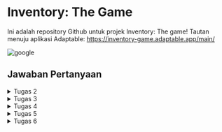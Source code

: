 # Inventory: The Game
Ini adalah repository Github untuk projek Inventory: The game!
Tautan menuju aplikasi Adaptable: https://inventory-game.adaptable.app/main/

![google](https://qph.cf2.quoracdn.net/main-qimg-305c4af61154add4ecd0cb9dd99b0f18)


## Jawaban Pertanyaan
<details>
<summary> Tugas 2 </summary>

### 1. Jelaskan bagaimana cara kamu mengimplementasikan checklist di atas secara step-by-step (bukan hanya sekadar mengikuti tutorial).
- [X] Membuat sebuah proyek Django baru.
  1. Membuat direktori bernama `inventory_game`
  2. Membuat virtual environment dengan menjalankan perintah berikut di powershell
        ```
        python -m venv env
        env\Scripts\activate.bat
        ```
  3. Menyimpan nama-nama semua libary yang diperlukan dengan membuat berkas `requirements.txt`
        ```
        django
        gunicorn
        whitenoise
        psycopg2-binary
        requests
        urllib3
        ```
  4. Install semua library tersebut dengan menjalankan perintah berikut.
        ```
        pip install -r requirements.txt
        ```
  5. Membuat projek Django dengan menjalankan
        ```
        django-admin startproject inventory_game .
        ```
  6. Tambahkan * pada ALLOWED_HOSTS di `settings.py` untuk keperluan deployment
        ```python
        ALLOWED_HOSTS = ["*"]
        ```

- [X] Membuat aplikasi dengan nama `main` pada proyek tersebut.
  1. Jalankan perintah berikut di powershell
        ```
        python manage.py startapp main
        ```
  
- [X] Melakukan routing pada proyek agar dapat menjalankan aplikasi main.
  1. Mendaftarkan aplikasi tersebut ke dalam proyek dengan menambahkan `'main'` di `INSTALLED_APPS`
        ```python
        INSTALLED_APPS = [
            ...,
            'main'
        ]
        ```

- [X] Membuat model pada aplikasi `main` dengan nama `Item` dan memiliki atribut wajib sebagai berikut.
  * `name` sebagai nama item dengan tipe `CharField`.
  * `amount` sebagai jumlah item dengan tipe `IntegerField`.
  * `description` sebagai deskripsi item dengan tipe `TextField`.
  1. Mengisi `models.py` dengan kode berikut
        ```python
        from django.db import models

        class Item(models.Model):
            name = models.CharField(max_length=255)
            amount = models.IntegerField()
            description = models.TextField()
        ```
  2. Setiap kali melakukan perubahan model, harus melakukan migrasi dengan menjalankan perintah berikut
        ```
        python manage.py makemigrations
        python manage.py migrate
        ```
  3. Register model yang telah dibuat ke Django Admin dengan mengubah isi `admin.py` yang berada di direktori aplikasi `main` menjadi berikut.
        ```py
        from django.contrib import admin
        from .models import Item

        admin.site.register(Item)
        ```

- [X] Membuat sebuah fungsi pada `views.py` untuk dikembalikan ke dalam sebuah template HTML yang menampilkan nama aplikasi serta nama dan kelas kamu.
  1. Mengubah isi `views.py` yang ada di direktori aplikasi main menjadi berikut
        ```python
        from django.shortcuts import render
        from main.models import Item

        def show_main(request):
            items = Item.objects.all()
            
            context = {
                'nama_aplikasi': 'Inventory: The Game',
                'nama': 'Fredo Melvern Tanzil',
                'kelas': 'PBP D',
                'items': items
            }

            return render(request, "main.html", context)
            ```

- [X] Membuat sebuah routing pada `urls.py` aplikasi main untuk memetakan fungsi yang telah dibuat pada `views.py`.
  1. Membuat berkas `urls.py` di dalam direktori aplikasi `main` dengan isi berikut
        ```python
        from django.urls import path
        from main.views import show_main

        app_name = 'main'

        urlpatterns = [
            path('', show_main, name='show_main'),
        ]
        ```

  2. Mengisi berkas `urls.py` di dalam direktori `inventory_game` dengan kode sebagai berikut.
        ```python
        from django.contrib import admin
        from django.urls import path, include

        urlpatterns = [
            path('admin/', admin.site.urls),
            path('main/', include('main.urls')),
        ]
        ```

- [X] Melakukan deployment ke Adaptable terhadap aplikasi yang sudah dibuat sehingga nantinya dapat diakses oleh teman-temanmu melalui Internet.
  1. Lakukan `add`, `commit`, dan `push` dari direktori repositori lokal.
  2. Log in ke Adaptable.io dan pilih `New App` kemudian `Connect an Existing Repository`
  3. Hubungkan Adaptable.io dengan GitHub dan pilih All Repositories pada proses instalasi.
  4. Pilih respository proyek `inventory_game` dan branch yang ingin dideploy
  5. Pilih `Python App Template`, `PostgreSQL`
  6. Pilih versi Python yang sesuai (pada tugas ini menggunakan 3.11). Pada Start Command, masukkan perintah `python manage.py migrate && gunicorn inventory_game.wsgi`.
  7. Isi nama aplikasi dan centang bagian `HTTP Listener on PORT` dan tekan `Deploy App`.




### 2. Buatlah bagan yang berisi request client ke web aplikasi berbasis Django beserta responnya dan jelaskan pada bagan tersebut kaitan antara urls.py, views.py, models.py, dan berkas html.

![Bagan](/PNG/bagan.png)
* Client mengakses browser melalui perangkat elektroniknya kemudian mengetik URL website yang ingin diakses dalam bentuk http://. Browser lalu mengirimkan request HTTP ke Web Server melalui World Wide Web. Setiap request dari client akan diproses pertama kali oleh `urls.py` kemudian request tersebut akan di-forward ke `views.py` yang sesuai. Setelah itu `models.py` akan melakukan transaksi data dari database sesuai permintaan kemudian mengembalikan respon data ke `views.py`. Lalu `views.py` akan mengembalikan response template HTML yang sesuai kepada client.


### 3. Jelaskan mengapa kita menggunakan virtual environment? Apakah kita tetap dapat membuat aplikasi web berbasis Django tanpa menggunakan virtual environment?


* Virtual Environment adalah sebuah ruang lingkup virtual yang terisolasi dari dependencies utama.

  Karena project Django yang kita buat mempunyai kebutuhan / dependencies yang berbeda-beda antara satu projek dengan lainnya dan kita ingin projek-projek tersebut berjalan pada satu sistem operasi yang sama, maka dibutuhkanlah sebuah virtual environment untuk menjalankannya secara terpisah, dimana tidak perlu merubah konfigurasi pada sistem operasi yang kita pakai.

  Kita bisa saja membuat aplikasi web Django tanpa menggunakan virtual environment sama sekali. Namun akibatnya kita hanya akan dapat menargetkan satu versi Django di satu komputer. Sehingga akan timbul masalah jika kita ingin membuat web baru menggunakan versi Django terbaru sambil tetap mempertahankan situs web lama.

### 4. Jelaskan apakah itu MVC, MVT, MVVM dan perbedaan dari ketiganya.

* MVT (Model View Template) adalah konsep arsitektur yang digunakan dalam pengembangan web untuk memisahkan komponen-komponen utama dari sebuah aplikasi. Konsep ini memungkinkan pengembang web untuk mengorganisasi dan mengelola kode dengan lebih terstruktur.

* MCV (Model View Controller) adalah model yang biasa digunakan oleh pengembang software. UI (view) dan mekanisme akses data (model) berhubungan dengan erat. View tidak memiliki akses terhadap Controller.

* MVVM (Model View ViewModel) adalah gabungan dari MVC dan MVP (Model View Presenter) dimana memisahkan dengan jelas pengembangan UI dari logika bisnis dan perilaku dalam aplikasi. View memiliki akses terhadap ViewModel.


**Referensi:**
- [MVC vs MVP vs MVVM](https://agus-hermanto.com/blog/detail/mvc-vs-mvp-vs-mvvm-apa-perbedaannya-mana-yang-terbaik-diantara-ketiganya-a)
- [Difference Between MVC, MVP and MVVM Architecture Pattern in Android](https://www.geeksforgeeks.org/difference-between-mvc-mvp-and-mvvm-architecture-pattern-in-android/)

</details>

<details>
  <summary>Tugas 3</summary>

### 1. Apa perbedaan antara form POST dan form GET dalam Django?

Form POST dan form GET adalah dua metode yang digunakan dalam Django untuk mengirim data dari formulir ke server. Perbedaanya antara lain:

POST | GET
--- | ---
Mengirimkan data/nilai tanpa menampilkan nilai variabel pada URL  | menampilkan data/nilai pada URL sehingga user dapat dengan mudah memasukkan nilai variabel baru.
Lebih aman karena data tidak terlihat dalam URL       | Kurang aman karena data terlihat dalam URL
Tidak dibatasi panjang string       | Dibatasi panjang string sampai 2047 karakter
Biasanya untuk input data melalui form    | Biasanya untuk input data melalui link
Biasanya untuk mengirim data-data penting/sensitif seperti password     | Biasanya untuk mengirim data-data tidak penting/sensitif

### 2. Apa perbedaan utama antara XML, JSON, dan HTML dalam konteks pengiriman data?

- **XML (eXtensible Markup Language)** adalah format pertukaran data dengan struktur pohon yang menyajikan lapisan informasi yang dapat Anda ikuti dan baca. Pohon ini dimulai dengan elemen akar/induk sebelum memberikan informasi tentang elemen anak. XML memiliki struktur yang mirip dengan HTML yaitu menggunakan tag dan atribut untuk mengatur dan menggambarkan struktur data. XML juga menggunakan tanda akhiran, yang membuatnya menjadi lebih panjang daripada JSON.

- **JSON (JavaScript Object Notation)** adalah format pertukaran data yang menggunakan pasangan key (berupa string) dan value, sehingga membuatnya lebih padat dan lebih mudah dibaca oleh manusia. 

- **HTML (Hypertext Markup Language)** adalah bahasa markup yang digunakan untuk membangun struktur dan tampilan halaman web tapi tidak secara khusus dirancang untuk pengiriman data. Meskipun demikian HTML bisa digunakan untuk mengirim data dalam bentuk formulir atau melalui parameter URL.


### 3. Mengapa JSON sering digunakan dalam pertukaran data antara aplikasi web modern?
- JSON bersifat independen dari setiap bahasa pemrograman dan merupakan output API umum dalam berbagai aplikasi.
- JSON menggunakan *syntax* yang mirip dengan bahasa pemrograman JavaScript, sehingga mudah dibaca dan ditulis baik oleh manusia maupun mesin.
- JSON merupakan opsi yang cenderung lebih baru, lebih fleksibel, dan lebih populer.
- JSON dapat merepresentasikan data yang sama dalam ukuran file yang lebih kecil untuk transfer data yang lebih cepat.
- Penguraian JSON ebih aman daripada XML

  

### 4. Jelaskan bagaimana cara kamu mengimplementasikan checklist di atas secara step-by-step (bukan hanya sekadar mengikuti tutorial).
- [X] Membuat input form untuk menambahkan objek model pada app sebelumnya.
  1. Membuat `forms.py` pada direktori main untuk membuat struktur form
     ```py
     from django.forms import ModelForm
     from main.models import Item

     class ItemForm(ModelForm):
         class Meta:
             model = Item
             fields = ["name", "amount", "description"]
     ```
      
  2. Menambah fungsi `create_item` pada `views.py` dan import library yang diperlukan
      ```py
      from django.shortcuts import render
      from main.models import Item
      from django.http import HttpResponseRedirect, HttpResponse
      from django.core import serializers
      from main.forms import ItemForm
      from django.urls import reverse

      ...
      
      def create_item(request):
            form = ItemForm(request.POST or None)

            if form.is_valid() and request.method == "POST":
                  form.save()
                  return HttpResponseRedirect(reverse('main:show_main'))

            context = {'form': form}
            return render(request, "create_item.html", context)
      ```

  3. Pada `urls.py`, import fungsi `create_item` kemudian tambahkan pada `urlpatterns`
      ```py
      ...
      path('create-item', create_item, name='create_item'),
      ...
      ```

  4. Buat `create_item.html` pada `main/templates` yang berisi:
      ```html
      {% extends 'base.html' %} 

      {% block content %}
      <h1>Add New Item</h1>

      <form method="POST">
            {% csrf_token %}
            <table>
                  {{ form.as_table }}
                  <tr>
                        <td></td>
                        <td>
                        <input type="submit" value="Add Item"/>
                        </td>
                  </tr>
            </table>
      </form>

      {% endblock %}
      ```

- [X] Tambahkan 5 fungsi views untuk melihat objek yang sudah ditambahkan dalam format HTML, XML, JSON, XML by ID, dan JSON by ID.
  1. Untuk dilihat dalam format tabel HTML, ambil seluruh item dari database dengan `Item.objects.all()` kemudian masukkan sebagai value pada `context` di `views.py`
       ```py
       def show_main(request):
            items = Item.objects.all()
            
            context = {
                  'nama_aplikasi': 'Inventory: The Game',
                  'nama': 'Fredo Melvern Tanzil',
                  'kelas': 'PBP D',
                  'items': items
            }
            return render(request, "main.html", context)
       ```

     Kemudian tambahkan kode berikut pada `main.html`:
       ```html
       ...
       <table>
             <tr>
                   <th>Name</th>
                   <th>Amount</th>
                   <th>Description</th>
                   <th>Date Added</th>
             </tr>
 
             {% for item in items %}
                   <tr>
                         <td>{{item.name}}</td>
                         <td>{{item.amount}}</td>
                         <td>{{item.description}}</td>
                         <td>{{item.date_added}}</td>
                   </tr>
             {% endfor %}
       </table>
 
       <br />
 
       <a href="{% url 'main:create_item' %}">
       <button>
             Add New Item
       </button>
       </a>
 
       {% endblock content %}
       ```

  2. Untuk melihat dalam bentuk XML, buat fungsi `show_xml` pada `main.py`
       ```py
       def show_xml(request):
            data = Item.objects.all()
            return HttpResponse(serializers.serialize("xml", data), content_type="application/xml")
       ```

  3. Untuk melihat dalam bentuk JSON, buat fungsi `show_json` pada `main.py`
       ```py
       def show_json(request):
            data = Item.objects.all()
            return HttpResponse(serializers.serialize("json", data), content_type="application/json")

       ```
  4. Untuk melihat dalam bentuk XML by ID, buat fungsi `show_xml_by_id` pada `main.py`
       ```py
       def show_xml_by_id(request, id):
            data = Item.objects.filter(pk=id)
            return HttpResponse(serializers.serialize("xml", data), content_type="application/xml")
       ```
  5. Untuk melihat dalam bentu JSON by ID, buat fungsi `show_json_by_id` pada `main.py`
       ```py
       def show_json_by_id(request, id):
            data = Item.objects.filter(pk=id)
            return HttpResponse(serializers.serialize("json", data), content_type="application/json")
       ```

- [X] Membuat routing URL untuk masing-masing views yang telah ditambahkan pada poin 2.
  1. Menambahkan potongan kode berikut ke `urlpatterns` pada `urls.py`
     ```py
      urlpatterns = [
            path('', show_main, name='show_main'), # routing HTML
            path('create-item', create_item, name='create_item'),
            path ('xml/', show_xml, name='show_xml'), # routing XML
            path('json/', show_json, name='show_json'), # routing JSON
            path('xml/<int:id>/', show_xml_by_id, name='show_xml_by_id'), # routing XML by ID
            path('json/<int:id>/', show_json_by_id, name='show_json_by_id'), # routing JSON by ID
      ]
      ```


<details>
<summary>Screenshot Postman</summary>

<img href="/PNG/html.png"> </img>
HTML:
![HTML](/PNG/html.png)
XML:
![XML](/PNG/xml.png)
JSON:
![JSON](/PNG/json.png)
XML by ID:
![XML by ID](/PNG/xml_by_id.png)
JSON by ID:
![JSON by ID](/PNG/json_by_id.png)

</details>

**Referensi:**
- [Perbedaan JSON dan XML](https://aws.amazon.com/id/compare/the-difference-between-json-xml/)
</details>

<details>
<summary> Tugas 4 </summary>

#### Apa itu Django UserCreationForm, dan jelaskan apa kelebihan dan kekurangannya?
-  UserCreationForm adalah library bawaan Django yang digunakan untuk memudahkan pembuatan formulir pendaftaran pengguna dalam aplikasi web sehingga developer tidak perlu membuat dari awal. UserCreationForm sudah berisi field untuk diisi username, password, password confirmation, serta aturan penamaan username dan password seperti melakukan register website biasa.

#### Apa perbedaan antara autentikasi dan otorisasi dalam konteks Django, dan mengapa keduanya penting?
- Dalam konteks Django, autentikasi memverifikasi identitas pengguna yang mengakses webiste Django.
Sedangkan otorisasi memutuskan izin (apa saja yang diperbolehkan dan tidak diperbolehkan) pengguna yang terautensikasi tersebut.

  Penjahat siber sering mengargetkan aplikasi web untuk mengakses informasi privasi pengguna seperti keuangan. Autensikasi dan otorisasi dalam situs Django sangat penting agar menjauhkan data pengguna dari tangan hacker tersebut.

#### Apa itu cookies dalam konteks aplikasi web, dan bagaimana Django menggunakan cookies untuk mengelola data sesi pengguna?

- Cookie adalah salah satu cara yang biasa aplikasi web gunakan untuk melakukan holding state. Misalnya untuk mencegah permintaan login yang berulang pada website yang sama. Cara kerja cookie adalah dengan menyimpan *session ID* pada komputer klien sebagai cookie (maksimal 4 KB). Session ID ini kemudian dipetakan ke suatu struktur data pada sisi server web misalnya username, nama, dan password. 

#### Apakah penggunaan cookies aman secara default dalam pengembangan web, atau apakah ada risiko potensial yang harus diwaspadai?

- Dalam kondisi default, cookie tidak dapat mentransfer malware atau virus karena data yang dibawa cookie tidak dapat berubah ketika berpindah dari komputer ke website dan sebaliknya. 

  Namun situs-situs yang mencurigakan harus diwaspadai. Misalnya website streaming ilegal yang berisi 10 iklan online. Situs web pihak ketiga yang tertaut ke iklan tersebut akan menghasilkan 100 cookie meskipun pengguna tidak pernah mengklik iklan tersebut.


#### Jelaskan bagaimana cara kamu mengimplementasikan checklist di atas secara step-by-step (bukan hanya sekadar mengikuti tutorial).

1. Untuk mengimplementasi fungsi registrasi, buat function di `views.py`
   ```py
   def register(request):
    form = UserCreationForm()

    if request.method == "POST":
        form = UserCreationForm(request.POST)
        if form.is_valid():
            form.save()
            messages.success(request, 'Your account has been successfully created!')
            return redirect('main:login')
    context = {'form':form}
    return render(request, 'register.html', context)
    ```
    Kemudian buat berkas `register.html` pada direktori main/templates yang berisi
    ```html
    {% extends 'base.html' %}
    {% block meta %}
        <title>Register</title>
    {% endblock meta %}
    {% block content %}  
    <div class = "login">
        <h1>Register</h1>  
            <form method="POST" >  
                {% csrf_token %}  
                <table>  
                    {{ form.as_table }}  
                    <tr>  
                        <td></td>
                        <td><input type="submit" name="submit" value="Daftar"/></td>  
                    </tr>  
                </table>  
            </form>
        {% if messages %}  
            <ul>   
                {% for message in messages %}  
                    <li>{{ message }}</li>  
                    {% endfor %}  
            </ul>   
        {% endif %}
    </div>  
    {% endblock content %}
    ```
    Terakhir, tambahkan path ke dalam urlspatterns pada `urls.py`
    ```py
    path('register/', register, name='register')
    ```

2. Untuk mengimplementasi fungsi login, buat function login_user pada `views.py`
   ```py
   def login_user(request):
   if request.method == 'POST':
        username = request.POST.get('username')
        password = request.POST.get('password')
        user = authenticate(request, username=username, password=password)
        if user is not None:
            login(request, user)
            return redirect('main:show_main')
        else:
            messages.info(request, 'Sorry, incorrect username or password. Please try again.')
   context = {}
   return render(request, 'login.html', context)
   ```
   Buat file `login.html` pada folder main/templates berisi:
   ```py
   {% extends 'base.html' %}
   {% block meta %}
        <title>Login</title>
   {% endblock meta %}
   {% block content %}
   <div class = "login">
       <h1>Login</h1>
       <form method="POST" action="">
           {% csrf_token %}
           <table>
               <tr>
                   <td>Username: </td>
                   <td><input type="text" name="username" placeholder="Username" class="form-control"></td>
               </tr>
               <tr>
                   <td>Password: </td>
                   <td><input type="password" name="password" placeholder="Password" class="form-control"></td>
               </tr>
               <tr>
                   <td></td>
                   <td><input class="btn login_btn" type="submit" value="Login"></td>
               </tr>
           </table>
       </form>
       {% if messages %}
           <ul>
               {% for message in messages %}
                   <li>{{ message }}</li>
               {% endfor %}
           </ul>
       {% endif %}     
       Don't have an account yet? <a href="{% url 'main:register' %}">Register Now</a>
   </div>
   {% endblock content %}
   ```
   Jangan lupa tambahkan path login ke dalam urlpatterns pada `urls.py`
   ```py
   path('login/', login_user, name='login'), 
   ```
   Untuk merestriksi akses ke halaman main tanpa login, tambahkan kode berikut di atas function show_main pada `views.html`
   ```py
   @login_required(login_url='/login')
   def show_main(request):
   ```

3. Untuk mengimplementasi logout, buat function logout_user pada `views.py`
   ```py
   def logout_user(request):
      logout(request)
      return redirect('main:login')
   ```
   Tambahkan tombol logout pada `main.html`
   ```html
   <a href="{% url 'main:logout' %}">
      <button>
            Logout
      </button>
   </a>
   ```
   Tambahkan path pada urlpatterns pada `urls.py`
   ```py
   path('logout/', logout_user, name='logout'),
   ```

4. Untuk membuat dua akun pengguna, jalankan server di lokal kemudian klik 'Register Now' dan masukkan username dan password untuk membuat dua akun.

        Akun 1:
        Username: fredo1
        Password: fredomelvern

        Akun 2:
        Username: fredo2
        Password: fredomelvern
    
    Untuk membuat 3 dummy data, login terlebih dahulu ke akun yang sudah dibuat kemudian tekan tombol `Add New Item` kemudian isi field name, amount, dan description sebanyak 3 kali.


5. Menghubungkan model Item dengan User.
   Tambahkan kode berikut pada `models.py` (jangan lupa melakukan migrasi setelah mengubah konten dari model)
   ```py
   ...
   from django.contrib.auth.models import User

   class Item(models.Model):
        user = models.ForeignKey(User, on_delete=models.CASCADE)
        ...
   ```
   Kemudian mengubah function create_item pada `views.py` pada direktori main menjadi:
   ```py
   def create_item(request):
   form = ItemForm(request.POST or None)   
   if form.is_valid() and request.method == "POST":
       item = form.save(commit=False)   

       # Mengisi field user dari objek item dengan user yang sedang login
       item.user = request.user
       item.save()   

       # Mengeluarkan pesan sukses menyimpan item
       item_name = form.cleaned_data['name']
       item_amount = form.cleaned_data['amount']
       messages.success(request, f"Kamu berhasil menyimpan {item_name} sebanyak {item_amount}.")

       return HttpResponseRedirect(reverse('main:show_main'))   

   context = {'form': form}
   return render(request, "create_item.html", context)
   ```
   Untuk memfilter Item sehingga yang ditampilkan hanyalah yang dibuat oleh user dari request serta menampilakn username, ubah function `show_main` menjadi berikut
   ```py
   def show_main(request):
        items = Item.objects.filter(user=request.user)
        ...
        context = {
            ...
            'items': items,
            'user_name' : request.user.username,
        }
   ```
   serta menampilaknnya dalam `main.html`
   ```html
   <h5>Logged in as: </h5>
   <p>{{ user_name }}<p>
   ```

6. Menampilkan detail informasi pengguna yang sedang logged in seperti username dan menerapkan cookies seperti last login pada halaman utama aplikasi.
   Untuk menyimpan cookie last_login yang berisi waktu terakhir kali user tersebut login, tambahkan kode berikut pada function login_user pada `views.py`:
   ```py
   if user is not None:
        login(request, user)
        response = HttpResponseRedirect(reverse("main:show_main")) 
        response.set_cookie('last_login', str(datetime.datetime.now()))
        return response
   ```
   Untuk mengirim data cookie ke template html, tambahkan kode ini pada function show_main pada `views.py`
   ```py
   context = {
        ...
        'last_login': request.COOKIES['last_login']
   }
   ```
   Jangan lupa menampilkan data tersebut pada `main.html`
   ```html
   <h5>Sesi terakhir login: {{ last_login }}</h5>
   ```

   Untuk menghapuse cookie tersebut ketika logout, tambahkan kode berikut pada function logout_user pada `views.py`
   ```py
   def logout_user(request):
        logout(request)
        response = HttpResponseRedirect(reverse('main:login'))
        response.delete_cookie('last_login')
        return response
   ```


</details>

<details>
<summary>Tugas 5</summary>

### Jelaskan manfaat dari setiap element selector dan kapan waktu yang tepat untuk menggunakannya.

*Element selector* digunakan untuk memilih elemen HTML yang ingin di-style berdasarkan kategori tertentu. Element selectors dalam CSS dapat dibagi menjadi 5 macam:

- Universal selector (*)
  - Untuk memilih semua elemen di file HTML termasuk elemen di dalamnya.
  - Digunaan saat ingin men-style dasar atau menghindari styling default browser

- Simple selectors
  - Element selector:
    - Untuk memilih semua elemen dengan tipe sama (misalnya p, h1, h2)
    - Digunakan saat ingin memberi style yang seragam kepada elemen dengan tipe tertentu.
  - Id selector (#):
    - Untuk memilih elemen berdasarkan ID
    - Digunakan untuk memberi style kepada elemen yang memiliki ID unik tertentu.
  - Class selector (.):
    - Untuk memilih elemen berdasarkan nama kelasnya
    - Digunakan saat ingin memberi style yang seragam kepada elemen dengan kelas tertentu.

- Combinator selectors:
  - Untuk memilih elemen berdasarkan hubungannya dengan elemen lain.
  - Digunakan saat ingin menghubungkan dua atau lebih selector untuk merincikan lebih lanjut elemen-elemen yang ingin dipilih

- Pseudo-class selectors:
  - Untuk memilih elemen berdasarkan state tertentu, misalnya saat mouse hover di atasnya
  - Digunakan saat ingin memberi efek pada elemen ketika berinteraksi dengan pengguna.

- Pseudo-elements selectors:
  - Untuk memilih bagian spesifik dari elemen, misalnya huruf pertama.
  - Digunakan saat ingin menambahkan styling tambahan pada elemen
- Attribute selectors ([attribute]):

  - Untuk memilih elemen dengan atribut HTML tertentu.
  - Digunakan saat ingin memilih elemen yang memiliki atribut tertenty, misalnya  `input[type="text"]`.


### Jelaskan HTML5 Tag yang kamu ketahui.

- title: mendefinisikan judul halaman yang ditampilkan di tab browser.
- style: untuk menempatkan kode CSS langsung di dalam dokumen HTML.
- body: elemen yang berisi semua konten yang akan ditampilkan di halaman web
- article: menggambarkan sebuah konten independen yang bisa berdiri sendiri, seperti posting blog atau artikel berita.
- footer: mengatur bagian bawah halaman.
- video: memasukkan pemutar video dalam halaman web.
- audio: memasukkan pemutar audio dalam halaman web.
- input: untuk membuat input form, seperti teks, kata sandi, radio button, checkbox
- button: untuk membuat tombol yang dapat diklik oleh pengguna.
- div: untuk mengelompokkan elemen HTML.
- h1, h2, .., h6: header dan subheader

### Jelaskan perbedaan antara margin dan padding.

**Margin**
- digunakan untuk menata letak dari sisi luar
- biasanya tidak memiliki warna

**Padding**
- digunakan untuk menata letak dari sisi dalam
- bisa menggunakan unsur warna sesuai dengan warna background halamannya


### Jelaskan perbedaan antara framework CSS Tailwind dan Bootstrap. Kapan sebaiknya kita menggunakan Bootstrap daripada Tailwind, dan sebaliknya?

Tailwind CSS:
- desain fleksibel dan memungkinkan membangun tampilan dengan cara yang lebih terperinci.
- tampilan dapat dikonfigurasi dengan cepat dan mudah.
- ukuran file lebih ringan karena hanya memuat style yang digunakan
- Digunakan ketika membutuhkan tingkat kostumisasi yang tinggi dan mengurangi penumpukan berkas yang tidak digunakan.

Bootsrap:
- desain yang lebih terstruktur dan telah mendefinisikan gaya tampilan yang lebih kohesif. Menggunakan kelas CSS yang sudah memiliki style yang ditentukan.
- kustomisasinya mungkin memerlukan penyesuaian lebih lanjut.
- ukuran file besar karena sudah termasuk banyak komponen dan gaya yang berbeda.
- digunakan untuk membangun prototype dengan cepat tanpa menulis kode CSS dan dengan gaya yang sudah ditentukan.

### Jelaskan bagaimana cara kamu mengimplementasikan checklist di atas secara step-by-stepas

Untuk membuat navigation bar, saya terlebih dahulu membuat ordered list dengan html kemudian distyle dengan css sebagai berikut
  ```html
  <ul class="my-navbar">
    <li class="nama-aplikasi">{{nama_aplikasi}}</li>
    <li class="user-name">
      Welcome, {{user_name}}
      <a href="{% url 'main:logout' %}"> Logout </a>
    </li>
  </ul>
  ```
  ```css
            ul.my-navbar{
                list-style-type: none;
                margin: 0;
                padding: 13px;
                background-color: #001524;
                overflow: hidden;
                
                color: #FDE5D4;
                

                display: flex;
                justify-content: space-between;
                align-items: center;
                
                top: 0;
                width: 100%;
                position: sticky;
            }
            li.nama-aplikasi
                font-weight:600;
                font-size:25px;
            li a{
                color: #FDE5D4;
                text-decoration: none;
                padding-left: 15px;
            }
            li a:hover{
                color: #FDE5D4;
                text-decoration: underline;
            }
  ```

Untuk membuat desain halaman login dan register, saya menamakan mereka sebagai class `login` dan register dengan id `register` kemudian di-style dengan css:
```css
            .login{
                display: flex;
                flex-direction: column;
                align-items: center;
                text-align: center;
            }
            .login table{
                width: 400px;
                height: 200px;
                
                border-radius: 20px;
                background-color: #D6CC99;
                margin: 40px;
            }
            .login td{
                
                padding: 20px;
            }
            #register table{
                width: 600px;
            }
            #register ul{
                text-align: left;
            }
```
Untuk kostumisasi halaman daftar inventory menjadi lebih berwarna saya memasukkan tabel ke dalam class `styled-table` kemudian di-style dengan css sebagai berikut (kode css ini juga mengimplementasi bonus task untuk memberi warna teks dan background pada baris terakhir tabel):
```css
            .styled-table {
                width: 100%;
                font-size: 1em;
                border: 1px solid #001524;
            }
            .styled-table th, .styled-table td {
                padding: 12px 15px;
            }
            .styled-table th {
                background-color: rgb(33, 29, 29);
                color: #fdd300;
            }
            .styled-table tr:nth-child(even) {
                background-color: #D6CC99;
            }
            .styled-table tr:nth-child(odd) {
                background-color: #c3b983;
            }
            .styled-table tr:last-child{
                color:yellow;
                font-weight: 600;
                background-color: #c8b966;
            }
            .styled-table tr:hover {
                background-color: #d8c45e;
            }
```
</details>

<details>
<summary>Tugas 6</summary>

### Jelaskan perbedaan antara asynchronous programming dengan synchronous programming.

Synchronous programming menjalankan fungsi berurutan, artinya agar dapat menjalankan fungsi berikutnya, program harus menunggu fungsi sebelumnya selesai. Aprroach ini dapat mengakibatkan waktu tunggu yang lama jika ada salah satu tugas yang memakan waktu lama.

Sedangkan syncrhonous programming tidak menjalankan fungsi secara berulutan, artinya kita tidka perlu mengunggu suatu fungsi selesai dijalankan untuk menjalankan fungsi lainnya. Approach ini berguna dalam situasi di mana ingin menjalankan beberapa tugas secara bersamaan atau saat ada tugas yang harus menunggu sumber daya eksternal, seperti permintaan HTTP atau akses database.

### Dalam penerapan JavaScript dan AJAX, terdapat penerapan paradigma event-driven programming. Jelaskan maksud dari paradigma tersebut dan sebutkan salah satu contoh penerapannya pada tugas ini.

Event-driven programming adalah pendekatan dalam pemrograman di mana alur eksekusi program tidak ditentukan oleh urutan kode yang telah ditulis, tetapi oleh peristiwa (event) yang terjadi pada waktu tertentu.

Dalam konteks JavaScript dan AJAX, penerapan event-driven programming sangat berguna karena banyak interaksi pengguna atau komunikasi dengan server yang berdasarkan event.

Contohnya pada tugas ini: penggunaan event listener onClick pada button dengan id `button_add` yang akan memanggil function `addItem()` bila ada event ditekan.
  ```js
  document.getElementById("button_add").onclick = addItem
  ```

### Jelaskan penerapan asynchronous programming pada AJAX.

AJAX (Asynchronous JavaScript and XML) menggunakan asynchronous programming pada data transfer (HTTP request) antara browser dan web server. Hal ini memungkinkan browser mengambil data dari server secara asynchronous tanpa menghentikan eksekusi kode JavaScript utama maupun me-refresh halaman browser. Sebaliknya, aplikasi akan tetap responsif dan dapat menjalankan tugas-tugas lain sambil menunggu respons dari server.


### Pada PBP kali ini, penerapan AJAX dilakukan dengan menggunakan Fetch API daripada library jQuery. Bandingkanlah kedua teknologi tersebut dan tuliskan pendapat kamu teknologi manakah yang lebih baik untuk digunakan.

Fetch API:
- murni javascript, tidak perlu menggunakan library external
- cocok untuk membangun website berukuran kecil
- membuat request dengan Promise dengan async, await, dan then()
- mendukung berbagai jenis permintaan HTTP, termasuk GET, POST, PUT, DELETE serta mengatur header permintaan, jenis data yang dikiri, dll
- Tidak hanya mengambil data dari AJAX, fetch API juga mengambil sumber daya dari server seperti RESTful API atau JSON

jQuery
- perlu mengunduh library jQuery
- cocok untuk membangun website berukuran besar
- API kaya dan lengkap dalam melakukan operasi AJAX
- mendukung cross-browser yang memudahkan dalam menangani masalah kompatibilitas
- menyederhanakan kode yang dibutuhkan untuk melakukan permintaan AJAX dibandingkan dengan fetch API

Menurut saya sebagai mahasiswa, teknologi yang lebih baik digunakan adalah Fetch API karena menggunakan library yang sudah built-in, tidak perlu mengunduh dari library eksternal. Selain itu untuk pemula, membangun website ringan dan berukuran kecil saja sudah cukup.

### Jelaskan bagaimana cara kamu mengimplementasikan checklist di atas secara step-by-step (bukan hanya sekadar mengikuti tutorial).
Untuk mengimplementasi AJAX dalam membuat sistem refresh tabel, membuat item baru, mengincrement amount, decrement amount, serta remove item, pertama-tama saya membuat 5 function yang diperlukan nanti `views.py`
  ```py
  def get_item_json(request):
    items = Item.objects.filter(user=request.user)
      return HttpResponse(serializers.serialize('json', items))
  
  @csrf_exempt
  def create_ajax(request):
      if request.method == 'POST':
          name = request.POST.get("name")
          amount = request.POST.get("amount")
          description = request.POST.get("description")
          user = request.user
          new_item = Item(name=name, amount=amount, description=description, user=user)
          new_item.save()
          return HttpResponse(b"CREATED", status=201)
      return HttpResponseNotFound()
  
  @csrf_exempt
  def add_ajax(request):
      if request.method == 'POST':
          id = request.POST.get("id");
          a = Item.objects.get(pk=id)
          a.amount += 1
          a.save()
          return HttpResponse(b"CREATED", status=201)
      return HttpResponseNotFound()
  
  @csrf_exempt
  def remove_ajax(request):
      if request.method == 'POST':
          id = request.POST.get("id");
          a = Item.objects.get(pk=id)
          a.amount -= 1
          a.save()
          if (a.amount <= 0):
              a.delete()
          return HttpResponse(b"CREATED", status=201)
      return HttpResponseNotFound()
  
  @csrf_exempt
  def remove_all_ajax(request):
      if request.method == 'POST':
          id = request.POST.get("id");
          a = Item.objects.get(pk=id)
          a.delete()
          return HttpResponse(b"CREATED", status=201)
      return HttpResponseNotFound()
  ```
Kemudian saya menghubungkan kelima function tersebut ke dalam `urlpatterns`
  ```py
    path('get-item/', get_item_json, name='get_item_json'),
    path('create-ajax/', create_ajax, name='create_ajax'),
    path('add-ajax/', add_ajax, name='add_ajax'),
    path('remove-ajax/', remove_ajax, name='remove_ajax'),
    path('remove-all-ajax/', remove_all_ajax, name='remove_all_ajax'),
  ```
Karena data tabel berubah dari yang awalnya berasal dari context menjadi data dari fetch API, maka tabel yang lama saya hapus, diganti menjadi 1 line seperti berikut:
  ```html
  <table id="item_table" class="styled-table"></table>
  ```

Untuk membuat tombol modal degnan form untuk menambahkan item, saya menghapus tombol add new item yang lama dan menggantinya menjadi:
```html
<button type="button" class="btn btn-primary" data-bs-toggle="modal" data-bs-target="#exampleModal">Add Item by AJAX</button>
<div class="modal fade" id="exampleModal" tabindex="-1" aria-labelledby="exampleModalLabel" aria-hidden="true">
    <div class="modal-dialog">
        <div class="modal-content">
            <div class="modal-header">
                <h1 class="modal-title fs-5" id="exampleModalLabel">Add New Item</h1>
                <button type="button" class="btn-close" data-bs-dismiss="modal" aria-label="Close"></button>
            </div>
            <div class="modal-body">
                <form id="form" onsubmit="return false;">
                    {% csrf_token %}
                    <div class="mb-3">
                        <label for="name" class="col-form-label">Name:</label>
                        <input type="text" class="form-control" id="name" name="name"></input>
                    </div>
                    <div class="mb-3">
                        <label for="price" class="col-form-label">Amount:</label>
                        <input type="number" class="form-control" id="amount" name="amount"></input>
                    </div>
                    <div class="mb-3">
                        <label for="description" class="col-form-label">Description:</label>
                        <textarea class="form-control" id="description" name="description"></textarea>
                    </div>
                </form>
            </div>
            <div class="modal-footer">
                <button type="button" class="btn btn-secondary" data-bs-dismiss="modal">Close</button>
                <button type="button" class="btn btn-primary" id="button_add" data-bs-dismiss="modal">Add Item</button>
            </div>
        </div>
    </div>
</div>
```

Setelah saya membuat semua function yang diperlukan, membuat tabel kosong, serta menyiapkan modal. Sekarang yang dilakukan adalah membuat JavaScript di bawah main.html agar semua elemen tersebut berjalan dengan baik.
```html
<script>
    async function getItems() {
        return fetch("{% url 'main:get_item_json' %}").then((res) => res.json())
    }
    async function refreshItems() {
        const items = await getItems()
        let htmlString = `<tr>
            <th>Name</th>
            <th>Amount</th>
            <th>Description</th>
            <th>Date Added</th>
            <th>Add 1</th>
            <th>Remove 1</th>
            <th>Remove All</th>
        </tr>`

        items.forEach((item) => {
            htmlString += `\n<tr>
            <td>${item.fields.name}</td>
            <td>${item.fields.amount}</td>
            <td>${item.fields.description}</td>
            <td>${item.fields.date_added}</td>
            <td><button class="edit" onclick="addItemAmount(${item.pk})">+</button></td>
            <td><button class="edit" onclick="removeItemAmount(${item.pk})"">-</button></td>
            <td><button class="edit" onclick="removeItem(${item.pk})">X</button></td>
        </tr>` 
        })
        document.getElementById("item_table").innerHTML = htmlString
    }

    refreshItems()

    function addItem() {
        
        fetch("{% url 'main:create_ajax' %}", {
            method: "POST",
            body: new FormData(document.querySelector('#form'))
        }).then(refreshItems)

        document.getElementById("form").reset()
        return false
    }

    document.getElementById("button_add").onclick = addItem

    function addItemAmount(pk){

        const formData = new FormData()
        formData.append("id", pk)

        fetch("{% url 'main:add_ajax' %}",{
            method: "POST",
            body: formData
        }).then(refreshItems)
    }

    function removeItemAmount(pk){

        const formData = new FormData()
        formData.append("id", pk)

        fetch("{% url 'main:remove_ajax' %}",{
            method: "POST",
            body: formData
        }).then(refreshItems)

        return false
    }
    function removeItem(pk){

        const formData = new FormData()
        formData.append("id", pk)

        fetch("{% url 'main:remove_all_ajax' %}",{
            method: "POST",
            body: formData
        }).then(refreshItems)

        return false
    }
</script>
```
Untuk mengumpulkan file static dari setiap aplikasi ke dalam suatu folder yang dapat dengan mudah disajikan pada produksi, saya menulis line baru pada `settings.py`:
   ```py
   STATIC_ROOT = BASE_DIR / 'productionfiles'
   ```
Kemudian menjalankan command 
   ```
   python manage.py collectstatic
   ```
</details>